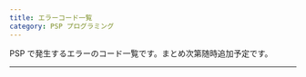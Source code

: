 ```yaml
---
title: エラーコード一覧
category: PSP プログラミング
---
```

PSP で発生するエラーのコード一覧です。まとめ次第随時追加予定です。

---
<psp-error-codes />
